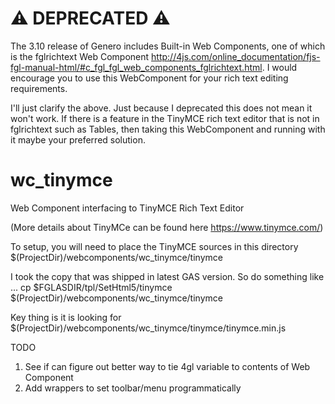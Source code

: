 # :warning: DEPRECATED :warning:

The 3.10 release of Genero includes Built-in Web Components, one of which is the fglrichtext Web Component http://4js.com/online_documentation/fjs-fgl-manual-html/#c_fgl_fgl_web_components_fglrichtext.html.  I would encourage you to use this WebComponent for your rich text editing requirements.

I'll just clarify the above.  Just because I deprecated this does not mean it won't work.  If there is a feature in the TinyMCE rich text editor that is not in fglrichtext such as Tables, then taking this WebComponent and running with it maybe your preferred solution.


# wc_tinymce
Web Component interfacing to TinyMCE Rich Text Editor

(More details about TinyMCe can be found here https://www.tinymce.com/)

To setup, you will need to place the TinyMCE sources in this directory 
$(ProjectDir)/webcomponents/wc_tinymce/tinymce

I took the copy that was shipped in latest GAS version.  So do something like ...
cp $FGLASDIR/tpl/SetHtml5/tinymce $(ProjectDir)/webcomponents/wc_tinymce/tinymce

Key thing is it is looking for 
$(ProjectDir)/webcomponents/wc_tinymce/tinymce/tinymce.min.js

TODO

1. See if can figure out better way to tie 4gl variable to contents of Web Component
2. Add wrappers to set toolbar/menu programmatically

